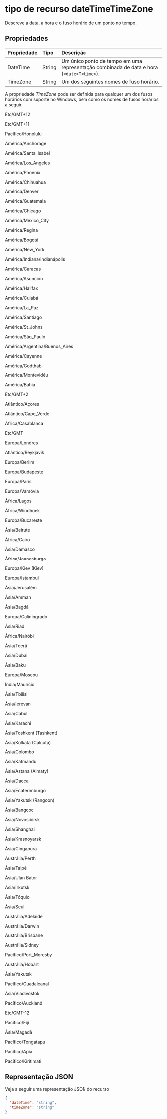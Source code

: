 # <a name="datetimetimezone-resource-type"></a>tipo de recurso dateTimeTimeZone

Descreve a data, a hora e o fuso horário de um ponto no tempo.

## <a name="properties"></a>Propriedades
| Propriedade     | Tipo   |Descrição|
|:---------------|:--------|:----------|
|DateTime|String|Um único ponto de tempo em uma representação combinada de data e hora (`<date>T<time>`).|
|TimeZone|String|Um dos seguintes nomes de fuso horário.|

A propriedade _TimeZone_ pode ser definida para qualquer um dos fusos horários com suporte no Windows, bem como os nomes de fusos horários a seguir.

Etc/GMT+12

Etc/GMT+11

Pacífico/Honolulu

América/Anchorage

América/Santa_Isabel

América/Los_Angeles

América/Phoenix

América/Chihuahua

América/Denver

América/Guatemala

América/Chicago

América/Mexico_City

América/Regina

América/Bogotá

América/New_York

América/Indiana/Indianápolis

América/Caracas

América/Asunción

América/Halifax

América/Cuiabá

América/La_Paz

América/Santiago

América/St_Johns

América/São_Paulo

América/Argentina/Buenos_Aires

América/Cayenne

América/Godthab

América/Montevidéu

América/Bahia

Etc/GMT+2

Atlântico/Açores

Atlântico/Cape_Verde

África/Casablanca

Etc/GMT

Europa/Londres

Atlântico/Reykjavik

Europa/Berlim

Europa/Budapeste

Europa/Paris

Europa/Varsóvia

África/Lagos

África/Windhoek

Europa/Bucareste

Ásia/Beirute

África/Cairo

Ásia/Damasco

África/Joanesburgo

Europa/Kiev (Kiev)

Europa/Istambul

Ásia/Jerusalém

Ásia/Amman

Ásia/Bagdá

Europa/Caliningrado

Ásia/Riad

África/Nairóbi

Ásia/Teerã

Ásia/Dubai

Ásia/Baku

Europa/Moscou

Índia/Maurício

Ásia/Tbilisi

Ásia/Ierevan

Ásia/Cabul

Ásia/Karachi

Ásia/Toshkent (Tashkent)

Ásia/Kolkata (Calcutá)

Ásia/Colombo

Ásia/Katmandu

Ásia/Astana (Almaty)

Ásia/Dacca

Ásia/Ecaterimburgo

Ásia/Yakutsk (Rangoon)

Ásia/Bangcoc

Ásia/Novosibirsk

Ásia/Shanghai

Ásia/Krasnoyarsk

Ásia/Cingapura

Austrália/Perth

Ásia/Taipé

Ásia/Ulan Bator

Ásia/Irkutsk

Ásia/Tóquio

Ásia/Seul

Austrália/Adelaide

Austrália/Darwin

Austrália/Brisbane

Austrália/Sidney

Pacífico/Port_Moresby

Austrália/Hobart

Ásia/Yakutsk

Pacífico/Guadalcanal

Ásia/Vladivostok

Pacífico/Auckland

Etc/GMT-12

Pacífico/Fiji

Ásia/Magadã

Pacífico/Tongatapu

Pacífico/Apia

Pacífico/Kiritimati

## <a name="json-representation"></a>Representação JSON

Veja a seguir uma representação JSON do recurso

<!-- {
  "blockType": "resource",
  "optionalProperties": [

  ],
  "@odata.type": "microsoft.graph.dateTimeTimeZone"
}-->

```json
{
  "dateTime": "string",
  "timeZone": "string"
}

```

<!-- uuid: 8fcb5dbc-d5aa-4681-8e31-b001d5168d79
2015-10-25 14:57:30 UTC -->
<!-- {
  "type": "#page.annotation",
  "description": "dateTimeTimeZone resource",
  "keywords": "",
  "section": "documentation",
  "tocPath": ""
}-->
